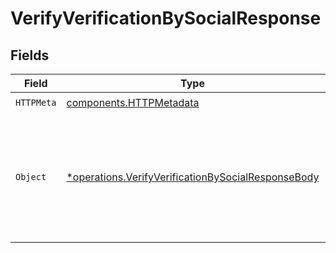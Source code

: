 # VerifyVerificationBySocialResponse


## Fields

| Field                                                                                                                   | Type                                                                                                                    | Required                                                                                                                | Description                                                                                                             |
| ----------------------------------------------------------------------------------------------------------------------- | ----------------------------------------------------------------------------------------------------------------------- | ----------------------------------------------------------------------------------------------------------------------- | ----------------------------------------------------------------------------------------------------------------------- |
| `HTTPMeta`                                                                                                              | [components.HTTPMetadata](../../models/components/httpmetadata.md)                                                      | :heavy_check_mark:                                                                                                      | N/A                                                                                                                     |
| `Object`                                                                                                                | [*operations.VerifyVerificationBySocialResponseBody](../../models/operations/verifyverificationbysocialresponsebody.md) | :heavy_minus_sign:                                                                                                      | The social verification record has been successfully verified and the user information has been saved.                  |